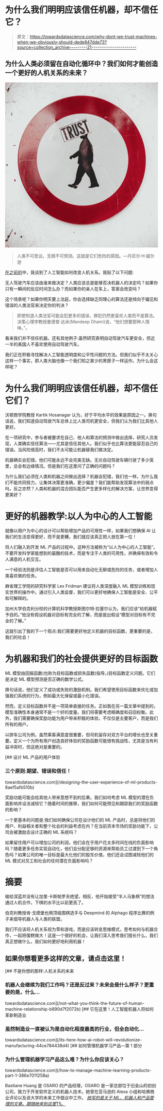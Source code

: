 # 为什么我们明明应该信任机器，却不信任它？

> 原文：<https://towardsdatascience.com/why-dont-we-trust-machines-when-we-obviously-should-dede847dde73?source=collection_archive---------21----------------------->

## **为什么**人类**必须留在自动化循环中？我们如何才能创造一个更好的人机关系的未来？**

![](img/5f0d3762c367a1ae7dd856b7d5a25e52.png)

> 人类不可思议。无限不可预测。这就是它们危险的原因。—丹尼尔·H·威尔逊

[在之前的](/not-what-you-think-the-future-of-human-machine-relationship-b890d7f2072b)中，我谈到了人工智能如何改变人机关系。我贴了以下问题:

无人驾驶汽车应该由谁来做决定？人类应该总是能够否决机器人的决定吗？如果你只有一瞬间的反应时间怎么办？而如果你的亲人在车上，答案会改变吗？

这个场景呢？如果你明天要上法庭，你会选择缺乏同理心的算法还是倾向于偏见和错误的人类法官来决定你的判决？

> 即使知道人类法官可能会犯更多的错误，罪犯仍然更喜欢人类而不是算法。决策心理学教授曼德普·达米(Mandeep Dhami)说，“他们想要那种人情味。”。

看来我们并不信任机器。还有其他例子:虽然研究表明自动驾驶汽车更安全，但近一半的美国人不喜欢使用自动驾驶汽车。

我们正在积极寻找解决人工智能透明度和公平性问题的方法。但我们似乎不太关心这样一个事实，即人类大脑也像一个我们知之甚少的黑匣子一样运作。为什么会这样呢？

# 为什么我们明明应该信任机器，却不信任它们？

沃顿商学院教授 Kartik Hosanagar 认为，好于平均水平的效果是原因之一。换句话说，我们知道自动驾驶汽车总体上比人类司机更安全，但我们认为我们比其他人更好。

在一项研究中，参与者被要求在自己、他人和算法的预测中做出选择，研究人员发现，人类确实信任算法——尤其是信任其他人。我们似乎也比算法更能容忍自己的错误。当风险很高时，我们不太可能让机器替我们做决定。

机器确实会犯错。他们可能永远不会完美无缺。无论自动驾驶车辆行驶了多少英里，总会有边缘情况。但是我们在这里问了正确的问题吗？

为什么我们必须在人类和机器之间做出选择？机器会犯错，我们也一样。为什么我们不能共同努力，让集体决策更准确，更少偏差？我们能帮助发现算法中的弱点吗，反之亦然？人类和机器的混合团队能否产生更多样化的解决方案，让世界变得更美好？

# **更好的机器教学:以人为中心的人工智能**

就像以用户为中心的设计可以帮助增加产品的可用性一样，如果我们想确保 AI 让我们的生活变得更好，而不是更糟，我们就应该真正把人放在第一位！

将人们融入到开发 ML 产品的过程中。这种方法被称为“以人为中心的人工智能”。不要开发科学家能想到的最酷的技术，而是专注于人类的可用性，并确保有效和令人满意的人机交互。

一个经验法则是评估人工智能是否可以用来自动化无聊或危险的任务，或者增加人类喜欢做的任务。

麻省理工学院的研究科学家 Lex Fridman 建议将人类深度融入 ML 模型训练和现实世界的操作中。通过引入人类监督，我们可以更好地确保人工智能是安全、公平和可解释的。

加州大学伯克利分校的计算机科学教授斯图尔特·拉塞尔认为，我们应该“给机器赋予目的。”他没有假设机器对目标有完全的了解，而是提出假设“模型对目标有不完全的了解。”

这就引出了我的下一个观点:我们需要更好地定义机器的目标函数，更重要的是，我们的社会！

# **为机器和我们的社会提供更好的目标函数**

ML 模型由回报函数(也称为目标函数或损失函数)指导。)目标函数定义问题。它们是决定 ML 模型预测是否正确的数学公式。

换句话说，他们定义了成功或失败的激励机制。我们希望使用目标函数来优化或加强我们系统的行为，例如最大化保留或最小化错误。

然而，定义目标函数并不是一项简单直接的任务。正如我在另一篇文章中提到的，模型准确性本身通常不是一个好的度量。我们将需要考虑精确度和召回权衡。此外，我们需要确保奖励功能为用户带来积极的体验，不仅仅是主要客户，而是我们所有的用户。

以拼车公司为例，虽然乘客满意度很重要，但司机留存对双方平台的增长也至关重要。定义一个为所有用户创造良好体验的奖励函数可能很有挑战性，尤其是当有利益冲突时，但这绝对是重要的。

[](/designing-the-user-experience-of-ml-products-8aef5afb510b) [## 设计 ML 产品的用户体验

### 三个原则:期望、错误和信任！

towardsdatascience.com](/designing-the-user-experience-of-ml-products-8aef5afb510b) 

奖励功能可能会给其他人带来意想不到的后果。我们如何考虑 ML 模型的潜在负面影响并设法减轻它？随着时间的推移，我们如何可能预见和跟踪我们的奖励函数的影响？

一个更基本的问题是:我们如何确保公司在设计他们的 ML 产品时，总是将他们的用户、利益相关者和整个社会的利益考虑在内？在当前资本市场的奖励功能下，公司会被激励去设计正确的 ML 系统吗？

如果留住用户可以增加公司的利润，他们会在乎用户花太多时间在线的负面影响吗？随着更多任务实现自动化，他们会分配足够的资源来帮助员工过渡到下一个角色吗？如果公司的唯一目标是最大化他们的股东价值，他们还会试图减轻他们的 ML 模式对员工和社会的任何潜在负面影响吗？

# 摘要

输给深蓝并没有让加里·卡斯帕罗夫绝望。相反，他开始接受“半人马象棋”的想法通过人机合作，下棋的水平比以前更高了。

伯克利教授肯·戈德堡也用顶级围棋选手与 Deepmind 的 Alphago 程序比赛的例子来倡导机器人与人类的联盟。

我们不应该将人机关系视为零和游戏，而是应该转变思维模式，思考如何与机器合作，一起把蛋糕做大！这是一个很好的机会，让我们深入思考我们擅长什么，我们真正想做什么，我们如何更好地利用机器！

## 如果你想看更多这样的文章，请点击这里！

[](/not-what-you-think-the-future-of-human-machine-relationship-b890d7f2072b) [## 不是你想的那样:人机关系的未来

### 机器人会继续为我们工作吗？还是反过来？未来会是什么样子？更重要的是，什么…

towardsdatascience.com](/not-what-you-think-the-future-of-human-machine-relationship-b890d7f2072b) [](/its-here-how-ai-robot-will-revolutionize-manufacturing-44ce784438d4) [## 它在这里！人工智能机器人将如何革新制造业

### 虽然制造业一直被认为是自动化程度最高的行业，但全自动化…

towardsdatascience.com](/its-here-how-ai-robot-will-revolutionize-manufacturing-44ce784438d4) [](/how-to-manage-machine-learning-products-part-1-386e7011258a) [## 如何管理机器学习产品—第 1 部分

### 为什么管理机器学习产品这么难？为什么你应该关心？

towardsdatascience.com](/how-to-manage-machine-learning-products-part-1-386e7011258a) 

Bastiane Huang 是 OSARO 的产品经理，OSARO 是一家总部位于旧金山的初创公司，致力于开发软件定义的机器人技术。她曾在亚马逊的 Alexa 小组和哈佛商业评论以及该大学的未来工作倡议中工作。 [*她写的是关于 ML、机器人和产品管理的文章。跟随她来到这里*T5。](https://bastiane.substack.com/)